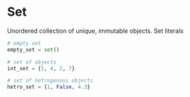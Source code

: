 # Set
Unordered collection of unique, immutable objects.
Set literals
```python
# empty set
empty_set = set()

# set of objects
int_set = {1, 4, 2, 7}

# set of hetrogenous objects
hetro_set = {1, False, 4.3}
```
<!--stackedit_data:
eyJoaXN0b3J5IjpbMTE5MDQ4MjU3NF19
-->